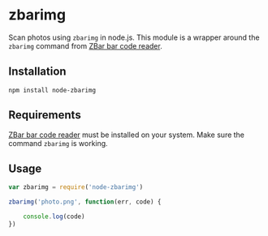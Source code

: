 # zbarimg

Scan photos using `zbarimg` in node.js. This module is a wrapper around the `zbarimg` command from [ZBar bar code reader](http://zbar.sourceforge.net).

## Installation

	npm install node-zbarimg
	
## Requirements

[ZBar bar code reader](http://zbar.sourceforge.net) must be installed on your system. Make sure the command `zbarimg` is working.
	
## Usage

```js
var zbarimg = require('node-zbarimg')

zbarimg('photo.png', function(err, code) {

	console.log(code)
})
```


